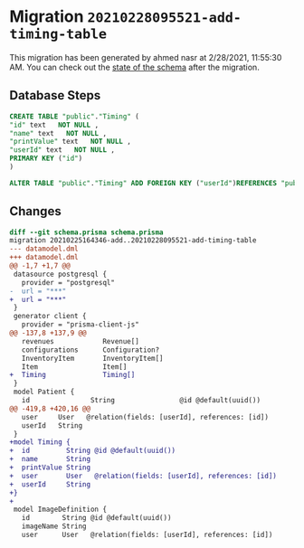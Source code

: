 # Migration `20210228095521-add-timing-table`

This migration has been generated by ahmed nasr at 2/28/2021, 11:55:30 AM.
You can check out the [state of the schema](./schema.prisma) after the migration.

## Database Steps

```sql
CREATE TABLE "public"."Timing" (
"id" text   NOT NULL ,
"name" text   NOT NULL ,
"printValue" text   NOT NULL ,
"userId" text   NOT NULL ,
PRIMARY KEY ("id")
)

ALTER TABLE "public"."Timing" ADD FOREIGN KEY ("userId")REFERENCES "public"."User"("id") ON DELETE CASCADE ON UPDATE CASCADE
```

## Changes

```diff
diff --git schema.prisma schema.prisma
migration 20210225164346-add..20210228095521-add-timing-table
--- datamodel.dml
+++ datamodel.dml
@@ -1,7 +1,7 @@
 datasource postgresql {
   provider = "postgresql"
-  url = "***"
+  url = "***"
 }
 generator client {
   provider = "prisma-client-js"
@@ -137,8 +137,9 @@
   revenues            Revenue[]
   configurations      Configuration?
   InventoryItem       InventoryItem[]
   Item                Item[]
+  Timing              Timing[]
 }
 model Patient {
   id               String                @id @default(uuid())
@@ -419,8 +420,16 @@
   user     User   @relation(fields: [userId], references: [id])
   userId   String
 }
+model Timing {
+  id         String @id @default(uuid())
+  name       String
+  printValue String
+  user       User   @relation(fields: [userId], references: [id])
+  userId     String
+}
+
 model ImageDefinition {
   id        String @id @default(uuid())
   imageName String
   user      User   @relation(fields: [userId], references: [id])
```
